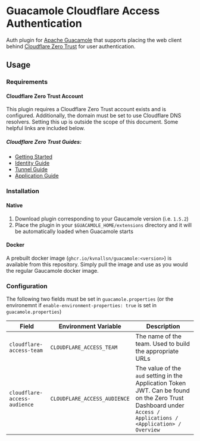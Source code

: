 # Guacamole Cloudflare Access Authentication
Auth plugin for [Apache Guacamole](https://guacamole.apache.org/) that supports placing the web client behind [Cloudflare Zero Trust](https://developers.cloudflare.com/cloudflare-one/) for user authentication.

## Usage

### Requirements

####  Cloudflare Zero Trust Account
This plugin requires a Cloudflare Zero Trust account exists and is configured.  Additionally, the domain must be set to use Cloudflare DNS resolvers.  Setting this up is outside the scope of this document.  Some helpful links are included below.

##### Cloudflare Zero Trust Guides:
- [Getting Started](https://developers.cloudflare.com/cloudflare-one/setup/)
- [Identity Guide](https://developers.cloudflare.com/cloudflare-one/identity/)
- [Tunnel Guide](https://developers.cloudflare.com/cloudflare-one/connections/connect-networks/)
- [Application Guide](https://developers.cloudflare.com/cloudflare-one/applications/configure-apps/)

### Installation

#### Native
1. Download plugin corresponding to your Gaucamole version (i.e. `1.5.2`)
2. Place the plugin in your `$GUACAMOLE_HOME/extensions` directory and it will be automatically loaded when Guacamole starts

#### Docker
A prebuilt docker image (`ghcr.io/kvnallsn/guacamole:<version>`) is available from this repository.  Simply pull the image and use as you would the regular Gaucamole docker image.

### Configuration

The following two fields must be set in `guacamole.properties` (or the environemnt if `enable-environment-properties: true` is set in `guacamole.properties`)

| Field                        | Environment Variable         | Description                                               |
| ---------------------------- | ---------------------------- | --------------------------------------------------------- |
| `cloudflare-access-team`     | `CLOUDFLARE_ACCESS_TEAM`     | The name of the team.  Used to build the appropriate URLs |
| `cloudflare-access-audience` | `CLOUDFLARE_ACCESS_AUDIENCE` | The value of the `aud` setting in the Application Token JWT.  Can be found on the Zero Trust Dashboard under `Access / Applications / <Application> / Overview` |
